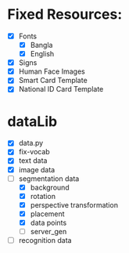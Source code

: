 # Fixed Resources:
- [x] Fonts
    - [x] Bangla
    - [x] English
- [x] Signs
- [x] Human Face Images
- [x] Smart Card Template
- [x] National ID Card Template

# dataLib
- [x] data.py
- [x] fix-vocab
- [x] text data
- [x] image data
- [ ] segmentation data
  - [x] background
  - [x] rotation
  - [x] perspective transformation
  - [x] placement
  - [x] data points
  - [ ] server_gen
- [ ] recognition data

